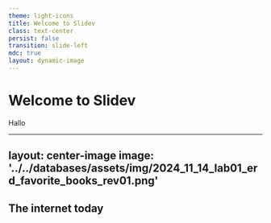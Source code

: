 ```yaml
---
theme: light-icons
title: Welcome to Slidev
class: text-center
persist: false
transition: slide-left
mdc: true
layout: dynamic-image
---
```


# Welcome to Slidev

Hallo

---
layout: center-image
image: '../../databases/assets/img/2024_11_14_lab01_erd_favorite_books_rev01.png'
---
## The internet today

